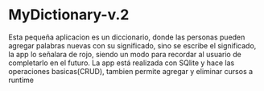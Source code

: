 # MyDictionary-v.2
Esta pequeña aplicacion es un diccionario, donde las personas pueden agregar palabras nuevas con su significado,
sino se escribe el significado, la app lo señalara de rojo, siendo un modo para recordar al usuario de completarlo en el futuro.
La app está realizada con SQlite y hace las operaciones basicas(CRUD), tambien permite agregar y eliminar cursos a runtime
